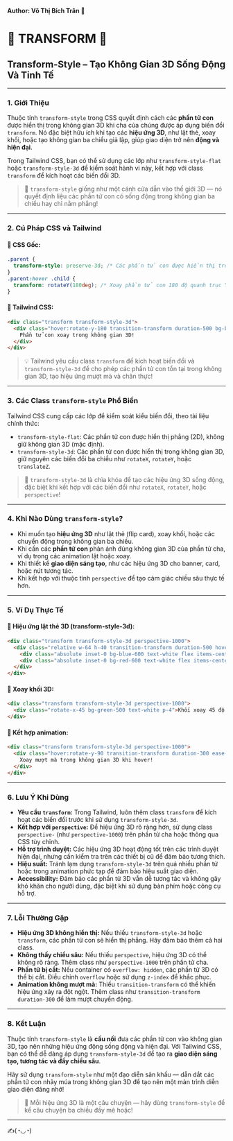 **Author: Võ Thị Bích Trân 🌸**

# 🌌 TRANSFORM 🌌

## Transform-Style – Tạo Không Gian 3D Sống Động Và Tinh Tế

---

### 1. **Giới Thiệu**

Thuộc tính `transform-style` trong CSS quyết định cách các **phần tử con** được hiển thị trong không gian 3D khi cha của chúng được áp dụng biến đổi `transform`. Nó đặc biệt hữu ích khi tạo các **hiệu ứng 3D**, như lật thẻ, xoay khối, hoặc tạo không gian ba chiều giả lập, giúp giao diện trở nên **động và hiện đại**.

Trong Tailwind CSS, bạn có thể sử dụng các lớp như `transform-style-flat` hoặc `transform-style-3d` để kiểm soát hành vi này, kết hợp với class `transform` để kích hoạt các biến đổi 3D.

> 🌌 `transform-style` giống như một cánh cửa dẫn vào thế giới 3D — nó quyết định liệu các phần tử con có sống động trong không gian ba chiều hay chỉ nằm phẳng!

---

### 2. **Cú Pháp CSS và Tailwind**

#### 📌 CSS Gốc:

```css
.parent {
  transform-style: preserve-3d; /* Các phần tử con được hiển thị trong không gian 3D */
}
.parent:hover .child {
  transform: rotateY(180deg); /* Xoay phần tử con 180 độ quanh trục Y */
}
```

#### 📌 Tailwind CSS:

```html
<div class="transform transform-style-3d">
  <div class="hover:rotate-y-180 transition-transform duration-500 bg-blue-500 text-white p-4">
    Phần tử con xoay trong không gian 3D!
  </div>
</div>
```

> 💡 Tailwind yêu cầu class `transform` để kích hoạt biến đổi và `transform-style-3d` để cho phép các phần tử con tồn tại trong không gian 3D, tạo hiệu ứng mượt mà và chân thực!

---

### 3. **Các Class `transform-style` Phổ Biến**

Tailwind CSS cung cấp các lớp để kiểm soát kiểu biến đổi, theo tài liệu chính thức:

- `transform-style-flat`: Các phần tử con được hiển thị phẳng (2D), không giữ không gian 3D (mặc định).
- `transform-style-3d`: Các phần tử con được hiển thị trong không gian 3D, giữ nguyên các biến đổi ba chiều như `rotateX`, `rotateY`, hoặc `translateZ`.

> 🧠 `transform-style-3d` là chìa khóa để tạo các hiệu ứng 3D sống động, đặc biệt khi kết hợp với các biến đổi như `rotateX`, `rotateY`, hoặc `perspective`!

---

### 4. **Khi Nào Dùng `transform-style`?**

- Khi muốn tạo **hiệu ứng 3D** như lật thẻ (flip card), xoay khối, hoặc các chuyển động trong không gian ba chiều.
- Khi cần các **phần tử con** phản ánh đúng không gian 3D của phần tử cha, ví dụ trong các animation lật hoặc xoay.
- Khi thiết kế **giao diện sáng tạo**, như các hiệu ứng 3D cho banner, card, hoặc nút tương tác.
- Khi kết hợp với thuộc tính `perspective` để tạo cảm giác chiều sâu thực tế hơn.

---

### 5. **Ví Dụ Thực Tế**

#### 🔹 Hiệu ứng lật thẻ 3D (transform-style-3d):

```html
<div class="transform transform-style-3d perspective-1000">
  <div class="relative w-64 h-40 transition-transform duration-500 hover:rotate-y-180">
    <div class="absolute inset-0 bg-blue-600 text-white flex items-center justify-center">Mặt trước</div>
    <div class="absolute inset-0 bg-red-600 text-white flex items-center justify-center transform rotate-y-180">Mặt sau</div>
  </div>
</div>
```

#### 🔸 Xoay khối 3D:

```html
<div class="transform transform-style-3d perspective-1000">
  <div class="rotate-x-45 bg-green-500 text-white p-4">Khối xoay 45 độ theo trục X trong không gian 3D!</div>
</div>
```

#### 📍 Kết hợp animation:

```html
<div class="transform transform-style-3d perspective-1000">
  <div class="hover:rotate-y-90 transition-transform duration-300 ease-in-out bg-purple-500 text-white p-4">
    Xoay mượt mà trong không gian 3D khi hover!
  </div>
</div>
```

---

### 6. **Lưu Ý Khi Dùng**

- **Yêu cầu `transform`:** Trong Tailwind, luôn thêm class `transform` để kích hoạt các biến đổi trước khi sử dụng `transform-style-3d`.
- **Kết hợp với `perspective`:** Để hiệu ứng 3D rõ ràng hơn, sử dụng class `perspective-` (như `perspective-1000`) trên phần tử cha hoặc thông qua CSS tùy chỉnh.
- **Hỗ trợ trình duyệt:** Các hiệu ứng 3D hoạt động tốt trên các trình duyệt hiện đại, nhưng cần kiểm tra trên các thiết bị cũ để đảm bảo tương thích.
- **Hiệu suất:** Tránh lạm dụng `transform-style-3d` trên quá nhiều phần tử hoặc trong animation phức tạp để đảm bảo hiệu suất giao diện.
- **Accessibility:** Đảm bảo các phần tử 3D vẫn dễ tương tác và không gây khó khăn cho người dùng, đặc biệt khi sử dụng bàn phím hoặc công cụ hỗ trợ.

---

### 7. **Lỗi Thường Gặp**

- **Hiệu ứng 3D không hiển thị:** Nếu thiếu `transform-style-3d` hoặc `transform`, các phần tử con sẽ hiển thị phẳng. Hãy đảm bảo thêm cả hai class.
- **Không thấy chiều sâu:** Nếu thiếu `perspective`, hiệu ứng 3D có thể không rõ ràng. Thêm class như `perspective-1000` trên phần tử cha.
- **Phần tử bị cắt:** Nếu container có `overflow: hidden`, các phần tử 3D có thể bị cắt. Điều chỉnh `overflow` hoặc sử dụng `z-index` để khắc phục.
- **Animation không mượt mà:** Thiếu `transition-transform` có thể khiến hiệu ứng xảy ra đột ngột. Thêm class như `transition-transform duration-300` để làm mượt chuyển động.

---

### 8. **Kết Luận**

Thuộc tính `transform-style` là **cầu nối** đưa các phần tử con vào không gian 3D, tạo nên những hiệu ứng động sống động và hiện đại. Với Tailwind CSS, bạn có thể dễ dàng áp dụng `transform-style-3d` để tạo ra **giao diện sáng tạo, tương tác và đầy chiều sâu**.

Hãy sử dụng `transform-style` như một đạo diễn sân khấu — dẫn dắt các phần tử con nhảy múa trong không gian 3D để tạo nên một màn trình diễn giao diện đáng nhớ!

> 🌌 Mỗi hiệu ứng 3D là một câu chuyện — hãy dùng `transform-style` để kể câu chuyện ba chiều đầy mê hoặc!

---

✍️(◔◡◔)